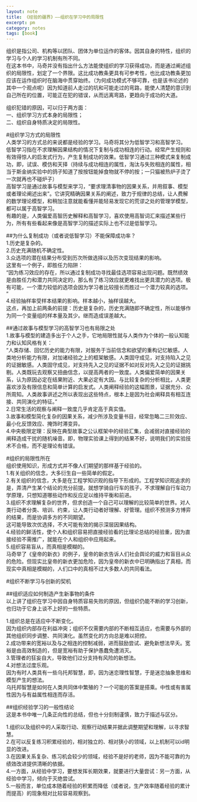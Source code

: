 ```yaml
---
layout: note
title: 《经验的疆界》——组织在学习中的局限性
excerpt: pm
category: notes
tags: [book]
---
```




组织是指公司、机构等以团队、团体为单位运作的客体。因其自身的特性，组织的学习与个人的学习机制有所不同。<br/>
在这本书中，马奇并没有指出什么方法能使组织的学习获得成功，而是通过阐述组织的局限性，划定了一个界限。这比成功教条更具有可参考性，也比成功教条更加应该在运作组织时在脑海中贯穿始终。（为何成功模式不够可靠，也是该书论述的其中一个观点呢）因为知道前人走过的坑和可能走过的弯路，能使人清楚的意识到自己所在的位置，可能正在犯的错误，从而远离弯路，更趋向于成功的大道。<br/>

组织犯错的原因，可以归于两方面：<br/>
一、组织学习方式本身的局限性；<br/>
二、组织自身特质决定的局限性。<br/>

#组织学习方式的局限性<br/>
人类学习的方式总的来说都是经验的学习。马奇将其分为低智学习和高智学习。<br/>
低智学习指在不求理解因果结构的情况下复制与成功相连的行动。经常产生规则和有效得惊人的启发式行为，产生复制成功的效果。低智学习通过三种模式来复制成功，即，试误、模仿和天择（持续与成功相连的属性，淘汰与失败相连的属性，相当于斯金纳实验中的鸽子知道了按按钮能掉食物就不停的按；一只猫被热炉子烫了一次就再也不碰炉子）<br/>
高智学习是通过故事与模型来学习，“要求理清事物的因果关系，并用叙事、模型或者理论阐述出来”。它讲究精确因果关系的阐述，致力于规律的总结，让人费解的数学理论模型，和稍加注意就能看懂并能轻易发现它的荒谬之处的管理学模型，都可以属于高智学习。<br/>
有趣的是，人类偏爱高智历史解释和高智学习，喜欢使用高智词汇来描述某些行为，所有有些看起来像是高智学习的描述实际上也不过是低智学习。<br/>

##为什么复制成功（或者说低智学习）不能保障成功率？<br/>
1.历史是复杂的。<br/>
2.历史充满随机不确定性。<br/>
3.众选项的潜在结果分布受到历次所做选择以及历次变现结果的影响。<br/>
这里有一个例子，即胜任力陷阱：<br/>
“因为练习效应的存在，所以通过复制成功寻找最佳选项容易出现问题。既然绩效是由胜任力和潜力共同决定的，那么有了练习效应就更难找出更具潜力的选项。极有可能，一个潜力较低的选项会因为学习者比较擅长而胜过一个潜力较真的选项。<br/>
”<br/>
4.经验抽样率受样本结果的影响。样本越小，抽样误越大。<br/>
这点，再加上前两条的前提：历史是复杂的，历史充满随即不确定性，所以能够作为同一个变量组的样本量及其少。继而造成误差越大。<br/>

##通过故事与模型学习的高智学习也有局限之处<br/>
1.故事与模型的建造多出于个人之手，它地局限性就与人类作为个体的一般认知能力和认知风格有关：<br/>
“人类存储、回忆历史的能力有限，对服务于当前信念和欲望的重构记忆敏感。人类地分析能力有限，对加诸经验之上的框架敏感。人类固守成见，对支持陷入之见的证据敏感。人类固守成见，对支持先入之见的证据不如对反对先入之见的证据挑剔。人类既玩去观察又扭曲信念，以提高两者的一致度。人类偏爱简单的因果关系，认为原因必定在结果附近、大果必定有大因。与比较复杂的分析相比，人类更喜欢涉及有限信息和简单计算的启发式。人类阐释经验的这幅图景，证据充分、众所周知。人类故事讲述之所以表现出这些特点，根本上是因为社会阐释具有相互连接、共同演化的特征。”<br/>
2.日常生活的观察与阐释一致度几乎肯定高于真实值。<br/>
3.故事和模型简化复杂的因果关系，减少所涉及变量书目，经常忽略二三阶效应、最小化反馈效应、掩饰时滞变异。<br/>
4.中央极限定理：反映在典型故事之公认框架中的经验汇集，会减弱对直接经验的阐释造成干扰的随机噪音。即，物理实验课上得到的结果不好，说明我们的实验技术不合格，而不是理论有错误。<br/>




#组织的局限性所在<br/>
组织使用知识，形成方式并不像人们期望的那样基于经验的。<br/>
1.有关组织的信念，大多衍生自一些简单的假定。<br/>
2.有关组织的信念，大多是在工程学知识观的指导下形成的。工程学知识观追求的是，弄清产生某个结论的充分前提。就想学骑自行车的孩子，不求理解自行车动力学原理，只想知道哪些动作和反应足以维持平衡和前进。<br/>
3.组织不求理解复杂的世界，但求创造一个自己可以理解的比较简单的世界。对人类行动者分类、培训、约束，让人类行动者好理解、好管理。组织不预测多方博弈的结果，而是协调多方的不同期望。<br/>
这可能导致次优选择，不大可能有效的揭示深层因果结构。<br/>
4.经验的鲜活性，使个人和组织容易把直接经验看的比理论总结的经验重，因为直接经验不需推广，就能在个人和组织中应用起来。<br/>
5.组织容易盲从，而真相是模糊的。<br/>
马奇举了《皇帝的新衣》的例子，皇帝的新衣告诉人们社会舆论的威力和盲目从众的危险。但现实比皇帝的新衣更加危险，因为皇帝的新衣中已明确指出了真相，而现实中真相是模糊的，人们口中的真相不过大多数人的共同看法。<br/>

#组织不断学习与创新的契机<br/>

##组织适应如何制造产生新事物的条件<br/>
以上讲了组织在学习中因自身特质容易失败的原因，但组织仍能不断的学习创新，也归功于它身上谈不上好的一些特质。<br/>

1.组织总是在适应中不断变化。<br/>
因为组织内部存在利益冲突；组织不仅需要内部的不断相互适应，也需要与外部的其他组织同步调整、共同演化。虽然变化的方向总是难以把控。<br/>
2.成功带来的宽裕以及与之相连的控制减弱，进而鼓励尝试、避免新想法早夭。宽裕是由高效制造的，但是宽裕有助于保护愚蠢免遭消灭。<br/>
3.管理者的狂妄自大，导致他们过分支持有风险的新想法。<br/>
4.对想法过度乐观。<br/>
因为有时人类具有一些乌托邦智慧，即，因为迷恋理性智慧，于是迷恋抽象思维和模型产生的想法。<br/>
乌托邦智慧是如何在人类共同体中繁殖的？一个可能的答案是搭乘。中性或有害属性因为与有益属性相连而存活。<br/>

##组织经验学习的一般性结论<br/>
这是本书中唯一几条正向性的总结，但也十分刻制谨慎，致力于描述与区分。<br/>

1.组织以及组织中的人采取行动、观察行动结果并据此调整期望和理解，以寻求智慧。<br/>
2.在可以反复练习积累经验的，相对独立的、相对狭小的领域，以上机制可以id明显的改进。<br/>
3.在因果关系复杂、练习机会较少的领域，经验不是好的老师，因为不能可靠的为绩效改进提供清晰的依据。<br/>
4.一方面，从经验中学习，要想发挥长期效果，就要进行大量尝试：另一方面，从经验中学习，倾向于灭绝尝试。<br/>
5.一般而言，单位成本随着经验的积累而降低（或者说，生产效率随着经验的累计而提高）的现象相对比较容易观察到。<br/>








